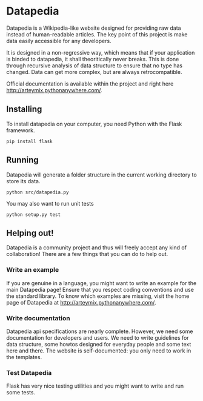 # Datapedia
Datapedia is a Wikipedia-like website designed for providing raw data instead of human-readable articles. The key point of this project is make data easily accessible for any developers.

It is designed in a non-regressive way, which means that if your application is binded to datapedia, it shall theoritically never breaks. This is done through recursive analysis of data structure to ensure that no type has changed. Data can get more complex, but are always retrocompatible.

Official documentation is available within the project and right here http://arteymix.pythonanywhere.com/.

## Installing
To install datapedia on your computer, you need Python with the Flask framework.

    pip install flask    

## Running
Datapedia will generate a folder structure in the current working directory to store its data.

    python src/datapedia.py
    
You may also want to run unit tests

    python setup.py test
    
## Helping out!
Datapedia is a community project and thus will freely accept any kind of collaboration! There are a few things that you can do to help out.

### Write an example
If you are genuine in a language, you might want to write an example for the main Datapedia page! Ensure that you respect coding conventions and use the standard library. To know which examples are missing, visit the home page of Datapedia at http://arteymix.pythonanywhere.com/.

### Write documentation
Datapedia api specifications are nearly complete. However, we need some documentation for developers and users. We need to write guidelines for data structure, some howtos designed for everyday people and some text here and there. The website is self-documented: you only need to work in the templates.

### Test Datapedia
Flask has very nice testing utilities and you might want to write and run some tests.
    
    
